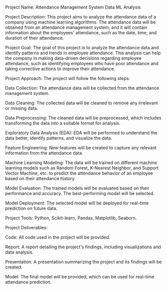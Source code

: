 Project Name: Attendance Management System Data ML Analysis

Project Description: This project aims to analyze the attendance data of a company using machine learning algorithms. The attendance data will be obtained from an attendance management system, and it will contain information about the employees' attendance, such as the date, time, and duration of their attendance.

Project Goal: The goal of this project is to analyze the attendance data and identify patterns and trends in employee attendance. This analysis can help the company in making data-driven decisions regarding employee attendance, such as identifying employees who have poor attendance and taking corrective actions to improve their attendance.

Project Approach: The project will follow the following steps:

Data Collection: The attendance data will be collected from the attendance management system.

Data Cleaning: The collected data will be cleaned to remove any irrelevant or missing data.

Data Preprocessing: The cleaned data will be preprocessed, which includes transforming the data into a suitable format for analysis.

Exploratory Data Analysis (EDA): EDA will be performed to understand the data better, identify patterns, and visualize the data.

Feature Engineering: New features will be created to capture any relevant information from the attendance data.

Machine Learning Modeling: The data will be trained on different machine learning models such as Random Forest, K-Nearest Neighbor, and Support Vector Machine, etc. to predict the attendance behavior of an employee based on their attendance history.

Model Evaluation: The trained models will be evaluated based on their performance and accuracy. The best-performing model will be selected.

Model Deployment: The selected model will be deployed for real-time prediction on future data.

Project Tools: Python, Scikit-learn, Pandas, Matplotlib, Seaborn.

Project Deliverables:

Code: All code used in the project will be provided.

Report: A report detailing the project's findings, including visualizations and data analysis.

Presentation: A presentation summarizing the project and its findings will be created.

Model: The final model will be provided, which can be used for real-time attendance prediction.
